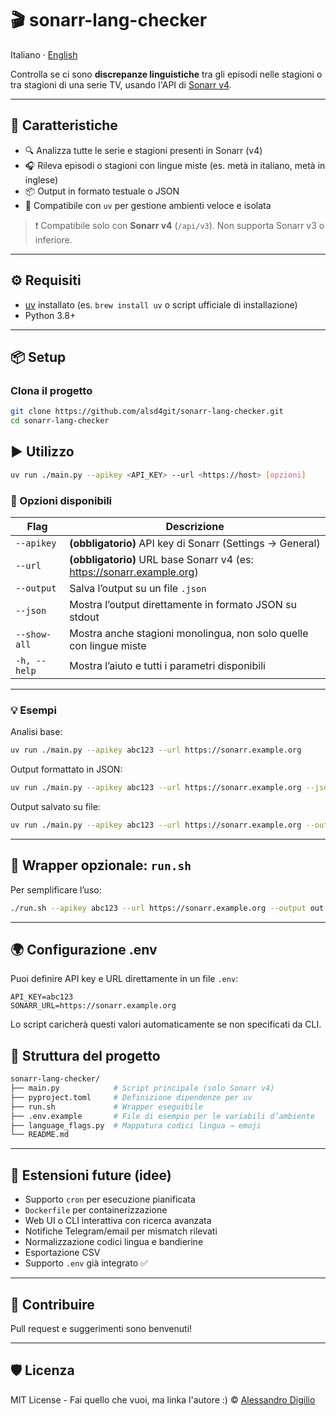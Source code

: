 # 🎬 sonarr-lang-checker

Italiano · [English](README.en.md)

Controlla se ci sono **discrepanze linguistiche** tra gli episodi nelle stagioni o tra stagioni di una serie TV, usando l'API di [Sonarr v4](https://sonarr.tv).

---

## 🚀 Caratteristiche

- 🔍 Analizza tutte le serie e stagioni presenti in Sonarr (v4)
- 🎧 Rileva episodi o stagioni con lingue miste (es. metà in italiano, metà in inglese)
- 📦 Output in formato testuale o JSON
- 🧰 Compatibile con `uv` per gestione ambienti veloce e isolata

> ❗ Compatibile solo con **Sonarr v4** (`/api/v3`). Non supporta Sonarr v3 o inferiore.

---

## ⚙️ Requisiti

- [uv](https://github.com/astral-sh/uv) installato (es. `brew install uv` o script ufficiale di installazione)
- Python 3.8+

---

## 📦 Setup

### Clona il progetto

```bash
git clone https://github.com/alsd4git/sonarr-lang-checker.git
cd sonarr-lang-checker
```

## ▶️ Utilizzo

```bash
uv run ./main.py --apikey <API_KEY> --url <https://host> [opzioni]
```

### 🔑 Opzioni disponibili

| Flag             | Descrizione                                                                 |
|------------------|------------------------------------------------------------------------------|
| `--apikey`       | **(obbligatorio)** API key di Sonarr (Settings → General)                   |
| `--url`          | **(obbligatorio)** URL base Sonarr v4 (es: https://sonarr.example.org)      |
| `--output`       | Salva l’output su un file `.json`                                           |
| `--json`         | Mostra l’output direttamente in formato JSON su stdout                      |
| `--show-all`     | Mostra anche stagioni monolingua, non solo quelle con lingue miste          |
| `-h, --help`     | Mostra l’aiuto e tutti i parametri disponibili                              |

---

### 💡 Esempi

Analisi base:

```bash
uv run ./main.py --apikey abc123 --url https://sonarr.example.org
```

Output formattato in JSON:

```bash
uv run ./main.py --apikey abc123 --url https://sonarr.example.org --json
```

Output salvato su file:

```bash
uv run ./main.py --apikey abc123 --url https://sonarr.example.org --output risultati.json
```

---

## 🧪 Wrapper opzionale: `run.sh`

Per semplificare l’uso:

```bash
./run.sh --apikey abc123 --url https://sonarr.example.org --output out.json
```

---

## 🌍 Configurazione .env

Puoi definire API key e URL direttamente in un file `.env`:

```
API_KEY=abc123
SONARR_URL=https://sonarr.example.org
```

Lo script caricherà questi valori automaticamente se non specificati da CLI.

## 🧱 Struttura del progetto

```bash
sonarr-lang-checker/
├── main.py            # Script principale (solo Sonarr v4)
├── pyproject.toml     # Definizione dipendenze per uv
├── run.sh             # Wrapper eseguibile
├── .env.example       # File di esempio per le variabili d’ambiente
├── language_flags.py  # Mappatura codici lingua → emoji
└── README.md
```

---

## 📌 Estensioni future (idee)

- Supporto `cron` per esecuzione pianificata
- `Dockerfile` per containerizzazione
- Web UI o CLI interattiva con ricerca avanzata
- Notifiche Telegram/email per mismatch rilevati
- Normalizzazione codici lingua e bandierine
- Esportazione CSV
- Supporto `.env` già integrato ✅

---

## 🤝 Contribuire

Pull request e suggerimenti sono benvenuti!

---

## 🛡️ Licenza

MIT License - Fai quello che vuoi, ma linka l'autore :)
© [Alessandro Digilio](https://github.com/alsd4git)
